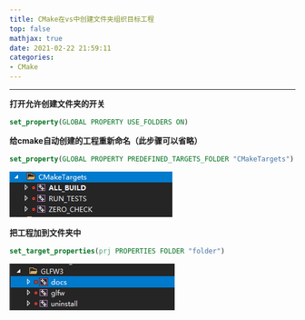 ```yaml
---
title: CMake在vs中创建文件夹组织目标工程
top: false
mathjax: true
date: 2021-02-22 21:59:11
categories:
- CMake
---
```


-----



**打开允许创建文件夹的开关**

```cmake
set_property(GLOBAL PROPERTY USE_FOLDERS ON)
```

**给cmake自动创建的工程重新命名（此步骤可以省略）**

```cmake
set_property(GLOBAL PROPERTY PREDEFINED_TARGETS_FOLDER "CMakeTargets")
```

![](CMake在vs中创建文件夹组织目标工程/image-20210408110212455.png)

**把工程加到文件夹中**

```cmake
set_target_properties(prj PROPERTIES FOLDER "folder")
```

![](CMake在vs中创建文件夹组织目标工程/image-20210408110240078.png)